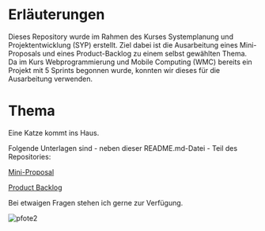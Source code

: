 # Erläuterungen
Dieses Repository wurde im Rahmen des Kurses Systemplanung und Projektentwicklung (SYP) erstellt. Ziel dabei ist die Ausarbeitung eines Mini-Proposals und eines Product-Backlog zu einem selbst gewählten Thema. Da im Kurs Webprogrammierung und Mobile Computing (WMC) bereits ein Projekt mit 5 Sprints begonnen wurde, konnten wir dieses für die Ausarbeitung verwenden.

# Thema
Eine Katze kommt ins Haus.

Folgende Unterlagen sind - neben dieser README.md-Datei - Teil des Repositories:

[Mini-Proposal](ProjectProposal_WMC_Huber.pdf)

[Product Backlog](ProductBacklog.xlsx)

Bei etwaigen Fragen stehen ich gerne zur Verfügung.

![pfote2](https://github.com/juhuber2/effortEstimationSyp/assets/145586660/25908130-369e-4b82-aff6-7772a1be2b0d)
